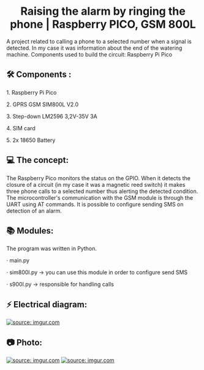 <h1 align="center" id="title">Raising the alarm by ringing the phone | Raspberry PICO, GSM 800L</h1>

<p id="description">A project related to calling a phone to a selected number when a signal is detected. In my case it was information about the end of the watering machine. Components used to build the circuit: Raspberry Pi Pico</p>

<h2>🛠️ Components :</h2>
<p> </p>
<p>1. Raspberry Pi Pico</p>
<p>2. GPRS GSM SIM800L V2.0</p>
<p>3. Step-down LM2596 3,2V-35V 3A</p>
<p>4. SIM card</p>
<p>5. 2x 18650 Battery</p>

<h2>💻 The concept:</h2>
The Raspberry Pico monitors the status on the GPIO. When it detects the closure of a circuit (in my case it was a magnetic reed switch) it makes three phone calls to a selected number thus alerting the detected condition. The microcontroller's communication with the GSM module is through the UART using AT commands. It is possible to configure sending SMS on detection of an alarm.
<h2>📚 Modules:</h2>
The program was written in Python.
<p> </p>
<p>· main.py </p>
<p>· sim800l.py -> you can use this module in order to configure send SMS</p>
<p>· s900l.py  -> responsible for handling calls</p>
<h2>⚡ Electrical diagram:</h2>
<a href="https://imgur.com/RagxC7A"><img src="https://i.imgur.com/RagxC7A.png" title="source: imgur.com" /></a>
<h2>📷 Photo:</h2>
<a href="https://imgur.com/pEzJboc"><img src="https://i.imgur.com/pEzJboc.jpg" title="source: imgur.com" /></a>
<a href="https://imgur.com/3nCrnjO"><img src="https://i.imgur.com/3nCrnjO.jpg" title="source: imgur.com" /></a>
